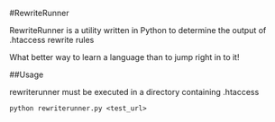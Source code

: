 #RewriteRunner

RewriteRunner is a utility written in Python to determine the output of .htaccess rewrite rules

What better way to learn a language than to jump right in to it!

##Usage

rewriterunner must be executed in a directory containing .htaccess

    python rewriterunner.py <test_url>